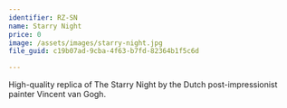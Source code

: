 ```yaml
---
identifier: RZ-SN
name: Starry Night
price: 0
image: /assets/images/starry-night.jpg
file_guid: c19b07ad-9cba-4f63-b7fd-82364b1f5c6d

---
```

High-quality replica of The Starry Night by the Dutch post-impressionist painter Vincent van Gogh.

